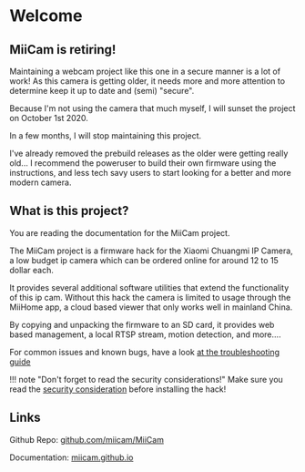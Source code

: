 # Welcome

## MiiCam is retiring!

Maintaining a webcam project like this one in a secure manner is a lot of work!
As this camera is getting older, it needs more and more attention to determine keep it up to date and (semi) "secure".

Because I'm not using the camera that much myself, I will sunset the project on October 1st 2020.

In a few months, I will stop maintaining this project.

I've already removed the prebuild releases as the older were getting really old...
I recommend the poweruser to build their own firmware using the instructions,
and less tech savy users to start looking for a better and more modern camera.

## What is this project?

You are reading the documentation for the MiiCam project.

The MiiCam project is a firmware hack for the Xiaomi Chuangmi IP Camera, a low budget ip camera which can be ordered online for around 12 to 15 dollar each.

It provides several additional software utilities that extend the functionality of this ip cam. Without this hack the camera is limited to usage through the MiiHome app, a cloud based viewer that only works well in mainland China.

By copying and unpacking the firmware to an SD card, it provides web based management, a local RTSP stream, motion detection, and more....


For common issues and known bugs, have a look [at the troubleshooting guide](/Troubleshooting)


!!! note "Don't forget to read the security considerations!"
    Make sure you read the [security consideration](/Security-Considerations) before installing the hack!


## Links

Github Repo: [github.com/miicam/MiiCam](https://github.com/miicam/MiiCam)

Documentation: [miicam.github.io](https://miicam.github.io/)

